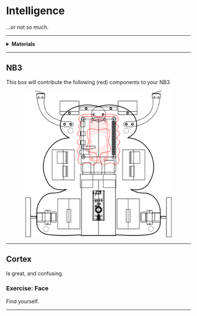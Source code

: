 # Intelligence

...or not so much.

----

<details><summary><b>Materials</b></summary><p>

Contents|Description| # |Data|Link|
:-------|:----------|:-:|:--:|:--:|
NPU|Coral EdgeTPU USB Type-C|1|[-D-](_data/datasheets/Coral-USB-Accelerator-datasheet.pdf)|[-L-](https://www.mouser.co.uk/ProductDetail/Coral/G950-01456-01?qs=sGAEpiMZZMu3sxpa5v1qrv9%252Bz890pMquX2qAISzny6s%3D)
Cable (TypeC-USB 10 cm)|Short FPC Type-C to Type-A USB cable (10 cm)|1|-|[-L-](https://www.amazon.co.uk/mytysun-Charge-Design-Compatible-Samsung/dp/B08D3Q44L6)
Cortex Mount|Custom laser cut holder for NPU|1|-|-
M3 screw (16)| 16 mm long M3 screw with phillips socket|4|-|-
M3 nut| M3 nut|4|-|-
M2.5 Standoffs (15)| 15 mm long female-to-female M2.5 brass standoffs|4|-|-
M2.5 screw (12)| 12 mm long M2.5 screw with phillips socket|4|-|-

Required|Description| # |Box|
:-------|:----------|:-:|:-:|
Multimeter|(Sealy MM18) pocket digital multimeter|1|[white](/boxes/white/README.md)|

</p></details>

----

## NB3

This box will contribute the following (red) components to your NB3

<p align="center">
<img src="_images/NB3_intelligence.png" alt="NB3 stage" width="400" height="400">
<p>

----

## Cortex

Is great, and confusing.

### Exercise: Face

Find yourself.

----
